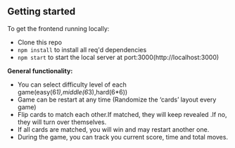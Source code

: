 ## Getting started

To get the frontend running locally:

- Clone this repo
- `npm install` to install all req'd dependencies
- `npm start` to start the local server at port:3000(http://localhost:3000)

**General functionality:**

- You can select difficulty level of each game(easy(6*1),middle(6*3),hard(6*6))
- Game can be restart at any time (Randomize the ‘cards’ layout every game)
- Flip cards to match each other.If matched, they will keep revealed .If no, they will turn over themselves.
- If all cards are matched, you will win and may restart another one.
- During the game, you can track you current score, time and total moves.

